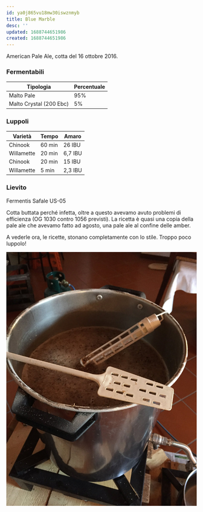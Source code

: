 ```yaml
---
id: ya0j865vu18mw30iswznmyb
title: Blue Marble
desc: ''
updated: 1688744651986
created: 1688744651986
---
```

American Pale Ale, cotta del 16 ottobre 2016.

### Fermentabili
| Tipologia               | Percentuale |
|-------------------------|-------------|
| Malto Pale              | 95%         |
| Malto Crystal (200 Ebc) | 5%          |

### Luppoli
| Varietà    | Tempo  | Amaro   |
|------------|--------|---------|
| Chinook    | 60 min | 26 IBU  |
| Willamette | 20 min | 6,7 IBU |
| Chinook    | 20 min | 15 IBU  |
| Willamette | 5 min  | 2,3 IBU |

### Lievito
Fermentis Safale US-05

Cotta buttata perché infetta, oltre a questo avevamo avuto problemi di efficienza (OG 1030 contro 1056 previsti). La ricetta è quasi una copia della pale ale che avevamo fatto ad agosto, una pale ale al confine delle amber.

A vederle ora, le ricette, stonano completamente con lo stile. Troppo poco luppolo!

![image](./assets/images/cottaBlueMarble.jpg)


